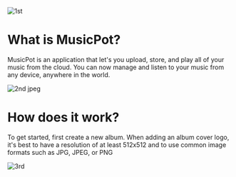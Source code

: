 ![1st](https://user-images.githubusercontent.com/41142011/45252237-e8e79400-b370-11e8-8859-ca2d51383582.jpg)

# What is MusicPot?


MusicPot is an application that let's you upload, store, and play all of your music from the cloud. You can now manage and listen to your music from any device, anywhere in the world.


![2nd jpeg](https://user-images.githubusercontent.com/41142011/45252314-f3eef400-b371-11e8-92a8-b573ff400b2f.jpg)

# How does it work?


To get started, first create a new album. When adding an album cover logo, it's best to have a resolution of at least 512x512 and to use common image formats such as JPG, JPEG, or PNG


![3rd](https://user-images.githubusercontent.com/41142011/45252329-2698ec80-b372-11e8-9c43-3b46d7febc9e.jpeg)

